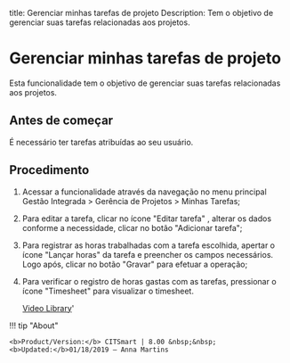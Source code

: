 title: Gerenciar minhas tarefas de projeto
Description: Tem o objetivo de gerenciar suas tarefas relacionadas aos projetos.
# Gerenciar minhas tarefas de projeto

Esta funcionalidade tem o objetivo de gerenciar suas tarefas relacionadas aos
projetos.

Antes de começar
-------------

É necessário ter tarefas atribuídas ao seu usuário.

Procedimento
----------

1.  Acessar a funcionalidade através da navegação no menu principal Gestão
    Integrada \> Gerência de Projetos \> Minhas Tarefas;

2.  Para editar a tarefa, clicar no ícone "Editar tarefa" , alterar os dados conforme a
    necessidade, clicar no botão "Adicionar tarefa";

3.  Para registrar as horas trabalhadas com a tarefa escolhida, apertar o
    ícone "Lançar horas" da tarefa e preencher os campos necessários. Logo após, clicar no botão "Gravar" para
    efetuar a operação;

4.  Para verificar o registro de horas gastas com as tarefas, pressionar o
    ícone "Timesheet" para visualizar o timesheet.

    
    <i class='fa fa-youtube-play  fa-2x' style='color:#97ce17;vertical-align: middle;'> </i> [Video Library](https://www.youtube.com/playlist?list=PLB5qK2uzf2RNUc7XoNAAOyo3Ex5fKM2db)'

!!! tip "About"

    <b>Product/Version:</b> CITSmart | 8.00 &nbsp;&nbsp;
    <b>Updated:</b>01/18/2019 – Anna Martins

